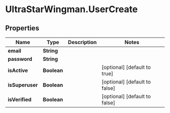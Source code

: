 # UltraStarWingman.UserCreate

## Properties

Name | Type | Description | Notes
------------ | ------------- | ------------- | -------------
**email** | **String** |  | 
**password** | **String** |  | 
**isActive** | **Boolean** |  | [optional] [default to true]
**isSuperuser** | **Boolean** |  | [optional] [default to false]
**isVerified** | **Boolean** |  | [optional] [default to false]



